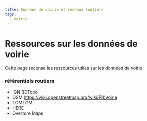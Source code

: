 ```yaml
---
title: Données de voirie et réseaux routiers 
tags:
  - voirie
---
```


# Ressources sur les données de voirie

Cette page recense les ressources utiles sur les données de voirie

### référentiels routiers

- IGN BDTopo
- OSM
https://wiki.openstreetmap.org/wiki/FR:Voirie 
- TOMTOM
- HERE
- Overture Maps

